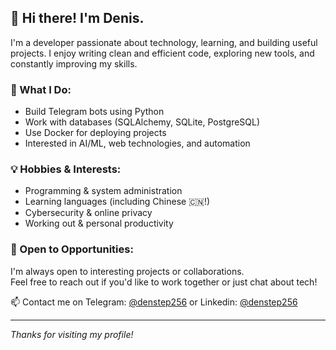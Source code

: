 ## 👋 Hi there! I'm Denis.

I'm a developer passionate about technology, learning, and building useful projects. I enjoy writing clean and efficient code, exploring new tools, and constantly improving my skills.

### 🚀 What I Do:
- Build Telegram bots using Python  
- Work with databases (SQLAlchemy, SQLite, PostgreSQL)  
- Use Docker for deploying projects  
- Interested in AI/ML, web technologies, and automation  

### 💡 Hobbies & Interests:
- Programming & system administration  
- Learning languages (including Chinese 🇨🇳!)  
- Cybersecurity & online privacy  
- Working out & personal productivity  

### 🤝 Open to Opportunities:
I'm always open to interesting projects or collaborations.  
Feel free to reach out if you'd like to work together or just chat about tech!

📫 Contact me on Telegram: [@denstep256](https://t.me/denstep256) or Linkedin: [@denstep256](https://www.linkedin.com/in/denstep256/)

---

_Thanks for visiting my profile!_
